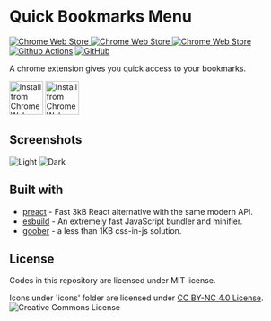 # Quick Bookmarks Menu
[![Chrome Web Store](https://img.shields.io/chrome-web-store/v/fkemipdcgbeknabedhecepcebhlnlhbf?logo=google%20chrome)
![Chrome Web Store](https://img.shields.io/chrome-web-store/stars/fkemipdcgbeknabedhecepcebhlnlhbf)
![Chrome Web Store](https://img.shields.io/chrome-web-store/users/fkemipdcgbeknabedhecepcebhlnlhbf)](https://chrome.google.com/webstore/detail/quick-bookmarks-menu/fkemipdcgbeknabedhecepcebhlnlhbf)
[![Github Actions](https://github.com/flyhaozi/Quick-Bookmarks-Menu/actions/workflows/build-and-pack.yml/badge.svg)](https://github.com/flyhaozi/Quick-Bookmarks-Menu/actions)
[![GitHub](https://img.shields.io/github/license/flyhaozi/Quick-Bookmarks-Menu)](https://github.com/flyhaozi/Quick-Bookmarks-Menu/blob/master/LICENSE)

A chrome extension gives you quick access to your bookmarks. 

[<img src="https://flyhaozi.com/icons/chrome-web-store.svg" alt="Install from Chrome Web Store" height="60" />](https://chrome.google.com/webstore/detail/quick-bookmarks-menu/fkemipdcgbeknabedhecepcebhlnlhbf)
[<img src="https://flyhaozi.com/icons/microsoft-store.svg" alt="Install from Chrome Web Store" height="60" />](https://microsoftedge.microsoft.com/addons/detail/quick-bookmarks-menu/nipmnpfdiiloiegpkodghkbgnhedgmhj)

## Screenshots
![Light](https://lh3.googleusercontent.com/O-jZF-Bg6TkAfGoNPfIjABI4wdhc4CJ2JbCUC1dHAE60z0D5XMdmhlhWeQnHNlFSvJn9xw5cvJkPpW5W78YLUC3twf8=w640-h400-e365-rj-sc0x00ffffff)
![Dark](https://lh3.googleusercontent.com/RbMF6DQz3eLdXV-VVMuTI4H58CgF3tI2ozR5BV0sy63Sbew9I2er2SSPLbcGxDxgCQHiuqX2ig0m16GQdrWrx3SLMg=w640-h400-e365-rj-sc0x00ffffff)

## Built with
- [preact](https://github.com/preactjs/preact) - Fast 3kB React alternative with the same modern API.
- [esbuild](https://github.com/evanw/esbuild) - An extremely fast JavaScript bundler and minifier.
- [goober](https://github.com/cristianbote/goober) - a less than 1KB css-in-js solution.

## License
Codes in this repository are licensed under MIT license.

Icons under 'icons' folder are licensed under [CC BY-NC 4.0 License](http://creativecommons.org/licenses/by-nc/4.0/). ![Creative Commons License](https://i.creativecommons.org/l/by-nc/4.0/80x15.png)
